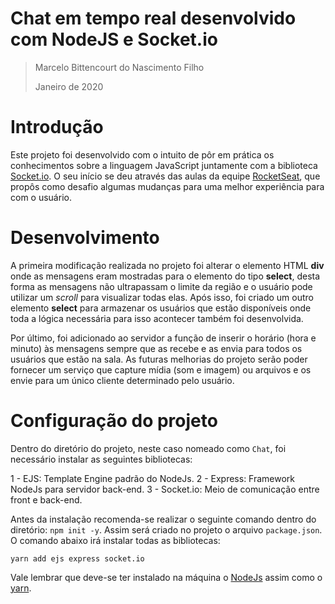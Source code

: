 # Chat em tempo real desenvolvido com NodeJS e Socket.io
> Marcelo Bittencourt do Nascimento Filho
>
> Janeiro de 2020

# Introdução
Este projeto foi desenvolvido com o intuito de pôr em prática os conhecimentos sobre a linguagem JavaScript juntamente com a 
biblioteca [Socket.io](https://socket.io). O seu início se deu através das aulas da equipe 
[RocketSeat](https://rocketseat.com.br), que propôs como desafio algumas mudanças para uma melhor experiência para com o usuário.

# Desenvolvimento
A primeira modificação realizada no projeto foi alterar o elemento HTML **div** onde as mensagens eram mostradas para o elemento do tipo **select**, desta forma as mensagens não ultrapassam o limite da região e o usuário pode utilizar um *scroll* para visualizar todas elas. Após isso, foi criado um outro elemento **select** para armazenar os usuários que estão disponíveis onde toda a lógica necessária para isso acontecer também foi desenvolvida.
 
Por último, foi adicionado ao servidor a função de inserir o horário (hora e minuto) às mensagens sempre que as recebe e as envia para todos os usuários que estão na sala. As futuras melhorias do projeto serão poder fornecer um serviço que capture mídia (som e imagem) ou arquivos e os envie para um único cliente determinado pelo usuário.

# Configuração do projeto

Dentro do diretório do projeto, neste caso nomeado como `Chat`, foi necessário instalar as seguintes bibliotecas:

1 - EJS: Template Engine padrão do NodeJs.
2 - Express: Framework NodeJs para servidor back-end.
3 - Socket.io: Meio de comunicação entre front e back-end.

Antes da instalação recomenda-se realizar o seguinte comando dentro do diretório: `npm init -y`. Assim será criado no projeto o arquivo `package.json`. O comando abaixo irá instalar todas as bibliotecas:

`yarn add ejs express socket.io`

Vale lembrar que deve-se ter instalado na máquina o [NodeJs](https://nodejs.org/en/) assim como o [yarn](https://yarnpkg.com).
